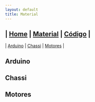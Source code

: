 ```yaml
---
layout: default
title: Material
---
```

| [Home](index.md) | [Material](parts.md) | [Código](code.md) |
---
| [Arduino](#arduino) | [Chassi](#chassi) | [Motores](#motores) |

## Arduino

## Chassi

## Motores
